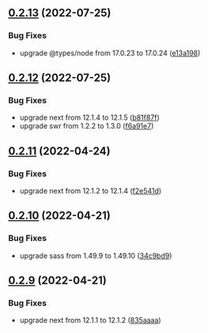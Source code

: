 ## [0.2.13](https://github.com/kr-anurag/portfolio/compare/v0.2.12...v0.2.13) (2022-07-25)


### Bug Fixes

* upgrade @types/node from 17.0.23 to 17.0.24 ([e13a198](https://github.com/kr-anurag/portfolio/commit/e13a19895e65cb9746ee673d9c49f14e7ec9e8a8))



## [0.2.12](https://github.com/kr-anurag/portfolio/compare/v0.2.11...v0.2.12) (2022-07-25)


### Bug Fixes

* upgrade next from 12.1.4 to 12.1.5 ([b81f87f](https://github.com/kr-anurag/portfolio/commit/b81f87fa776109472ed2d6f935c246b0a7b434a8))
* upgrade swr from 1.2.2 to 1.3.0 ([f6a91e7](https://github.com/kr-anurag/portfolio/commit/f6a91e7d6216b1def3a1b760d08b7a42551f02ba))



## [0.2.11](https://github.com/kr-anurag/portfolio/compare/v0.2.10...v0.2.11) (2022-04-24)


### Bug Fixes

* upgrade next from 12.1.2 to 12.1.4 ([f2e541d](https://github.com/kr-anurag/portfolio/commit/f2e541d99158e0673db41bcaefdff31cf4394c48))



## [0.2.10](https://github.com/kr-anurag/portfolio/compare/v0.2.9...v0.2.10) (2022-04-21)


### Bug Fixes

* upgrade sass from 1.49.9 to 1.49.10 ([34c9bd9](https://github.com/kr-anurag/portfolio/commit/34c9bd9492155dfe5be0db4ddaf34236ff16ae4f))



## [0.2.9](https://github.com/kr-anurag/portfolio/compare/v0.2.8...v0.2.9) (2022-04-21)


### Bug Fixes

* upgrade next from 12.1.1 to 12.1.2 ([835aaaa](https://github.com/kr-anurag/portfolio/commit/835aaaa3220e30fb7d2511c17c2532edc35e0a11))



